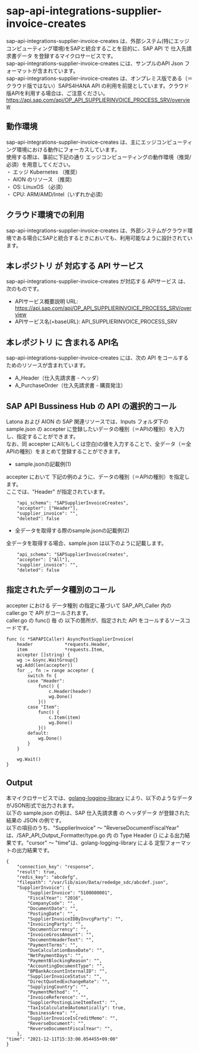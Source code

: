 # sap-api-integrations-supplier-invoice-creates  
sap-api-integrations-supplier-invoice-creates は、外部システム(特にエッジコンピューティング環境)をSAPと統合することを目的に、SAP API で 仕入先請求書データ を登録するマイクロサービスです。  
sap-api-integrations-supplier-invoice-creates には、サンプルのAPI Json フォーマットが含まれています。  
sap-api-integrations-supplier-invoice-creates は、オンプレミス版である（＝クラウド版ではない）SAPS4HANA API の利用を前提としています。クラウド版APIを利用する場合は、ご注意ください。  
https://api.sap.com/api/OP_API_SUPPLIERINVOICE_PROCESS_SRV/overview  

## 動作環境  
sap-api-integrations-supplier-invoice-creates は、主にエッジコンピューティング環境における動作にフォーカスしています。  
使用する際は、事前に下記の通り エッジコンピューティングの動作環境（推奨/必須）を用意してください。  
・ エッジ Kubernetes （推奨）   
・ AION のリソース （推奨)   
・ OS: LinuxOS （必須）   
・ CPU: ARM/AMD/Intel（いずれか必須）  

## クラウド環境での利用
sap-api-integrations-supplier-invoice-creates は、外部システムがクラウド環境である場合にSAPと統合するときにおいても、利用可能なように設計されています。


## 本レポジトリ が 対応する API サービス
sap-api-integrations-supplier-invoice-creates が対応する APIサービス は、次のものです。

* APIサービス概要説明 URL: https://api.sap.com/api/OP_API_SUPPLIERINVOICE_PROCESS_SRV/overview  
* APIサービス名(=baseURL): API_SUPPLIERINVOICE_PROCESS_SRV

## 本レポジトリ に 含まれる API名
sap-api-integrations-supplier-invoice-creates には、次の API をコールするためのリソースが含まれています。  

* A_Header（仕入先請求書 - ヘッダ）
* A_PurchaseOrder（仕入先請求書 - 購買発注）


## SAP API Bussiness Hub の API の選択的コール

Latona および AION の SAP 関連リソースでは、Inputs フォルダ下の sample.json の accepter に登録したいデータの種別（＝APIの種別）を入力し、指定することができます。  
なお、同 accepter にAll(もしくは空白)の値を入力することで、全データ（＝全APIの種別）をまとめて登録することができます。  

* sample.jsonの記載例(1)  

accepter において 下記の例のように、データの種別（＝APIの種別）を指定します。  
ここでは、"Header" が指定されています。    
  
```
	"api_schema": "SAPSupplierInvoiceCreates",
	"accepter": ["Header"],
	"supplier_invoice": "",
	"deleted": false
```
  
* 全データを取得する際のsample.jsonの記載例(2)  

全データを取得する場合、sample.json は以下のように記載します。  

```
	"api_schema": "SAPSupplierInvoiceCreates",
	"accepter": ["All"],
	"supplier_invoice": "",
	"deleted": false
```
## 指定されたデータ種別のコール

accepter における データ種別 の指定に基づいて SAP_API_Caller 内の caller.go で API がコールされます。  
caller.go の func() 毎 の 以下の箇所が、指定された API をコールするソースコードです。  

```
func (c *SAPAPICaller) AsyncPostSupplierInvoice(
	header            *requests.Header,
	item              *requests.Item,
	accepter []string) {
	wg := &sync.WaitGroup{}
	wg.Add(len(accepter))
	for _, fn := range accepter {
		switch fn {
		case "Header":
			func() {
				c.Header(header)
				wg.Done()
			}()
		case "Item":
			func() {
				c.Item(item)
				wg.Done()
			}()
		default:
			wg.Done()
		}
	}

	wg.Wait()
}
```

## Output  
本マイクロサービスでは、[golang-logging-library](https://github.com/latonaio/golang-logging-library) により、以下のようなデータがJSON形式で出力されます。  
以下の sample.json の例は、SAP 仕入先請求書 の ヘッダデータ が登録された結果の JSON の例です。  
以下の項目のうち、"SupplierInvoice" ～ "ReverseDocumentFiscalYear" は、/SAP_API_Output_Formatter/type.go 内 の Type Header {} による出力結果です。"cursor" ～ "time"は、golang-logging-library による 定型フォーマットの出力結果です。  

```
{
	"connection_key": "response",
	"result": true,
	"redis_key": "abcdefg",
	"filepath": "/var/lib/aion/Data/rededge_sdc/abcdef.json",
	"SupplierInvoice": {
		"SupplierInvoice": "5100000001",
		"FiscalYear": "2016",
		"CompanyCode": "",
		"DocumentDate": "",
		"PostingDate": "",
		"SupplierInvoiceIDByInvcgParty": "",
		"InvoicingParty": "",
		"DocumentCurrency": "",
		"InvoiceGrossAmount": "",
		"DocumentHeaderText": "",
		"PaymentTerms": "",
		"DueCalculationBaseDate": "",
		"NetPaymentDays": "",
		"PaymentBlockingReason": "",
		"AccountingDocumentType": "",
		"BPBankAccountInternalID": "",
		"SupplierInvoiceStatus": "",
		"DirectQuotedExchangeRate": "",
		"SupplyingCountry": "",
		"PaymentMethod": "",
		"InvoiceReference": "",
		"SupplierPostingLineItemText": "",
		"TaxIsCalculatedAutomatically": true,
		"BusinessArea": "",
		"SupplierInvoiceIsCreditMemo": "",
		"ReverseDocument": "",
		"ReverseDocumentFiscalYear": "",
	},
"time": "2021-12-11T15:33:00.054455+09:00"
}
```
